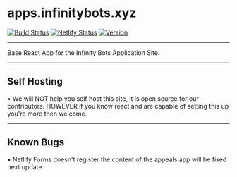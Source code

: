 # apps.infinitybots.xyz
[![Build Status](https://travis-ci.com/InfinityBots/apps.infinitybots.xyz.svg?branch=main)](https://travis-ci.com/InfinityBots/apps.infinitybots.xyz) [![Netlify Status](https://api.netlify.com/api/v1/badges/f4b6f6eb-16dd-489b-b07b-58b791a1c89b/deploy-status)](https://app.netlify.com/sites/elated-engelbart-d75e84/deploys) [![Version](https://img.shields.io/badge/Version-1.0.0-blue.svg)](https://github.com/InfinityBots/apps.infinitybots.xyz)

----

Base React App for the Infinity Bots Application Site.

---

## Self Hosting
• We will NOT help you self host this site, it is open source for our contributors. HOWEVER if you know react and are capable of setting this up you're more then welcome.

---

## Known Bugs
• Netlify Forms doesn't register the content of the appeals app will be fixed next update
